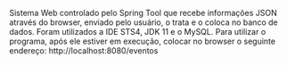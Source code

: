 Sistema Web controlado pelo Spring Tool que recebe informações JSON através do browser, enviado pelo usuário, o trata e o coloca no banco de dados.
Foram utilizados a IDE STS4, JDK 11 e o MySQL.
Para utilizar o programa, após ele estiver em execução, colocar no browser o seguinte endereço:
http://localhost:8080/eventos
